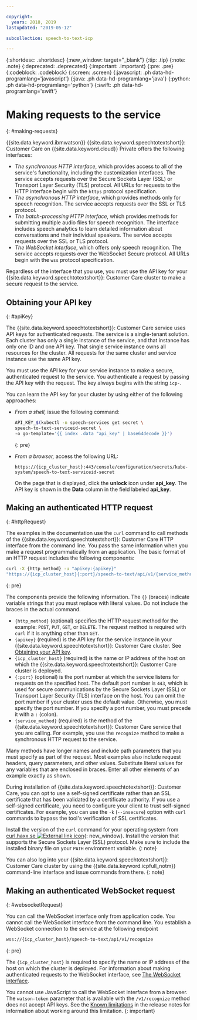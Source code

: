 ```yaml
---

copyright:
  years: 2018, 2019
lastupdated: "2019-05-12"

subcollection: speech-to-text-icp

---
```


{:shortdesc: .shortdesc}
{:new_window: target="_blank"}
{:tip: .tip}
{:note: .note}
{:deprecated: .deprecated}
{:important: .important}
{:pre: .pre}
{:codeblock: .codeblock}
{:screen: .screen}
{:javascript: .ph data-hd-programlang='javascript'}
{:java: .ph data-hd-programlang='java'}
{:python: .ph data-hd-programlang='python'}
{:swift: .ph data-hd-programlang='swift'}

# Making requests to the service
{: #making-requests}

{{site.data.keyword.ibmwatson}} {{site.data.keyword.speechtotextshort}}: Customer Care on {{site.data.keyword.cloud}} Private offers the following interfaces:

-   *The synchronous HTTP interface*, which provides access to all of the service's functionality, including the customization interfaces. The service accepts requests over the Secure Sockets Layer (SSL) or Transport Layer Security (TLS) protocol. All URLs for requests to the HTTP interface begin with the `https` protocol specification.
-   *The asynchronous HTTP interface*, which provides methods only for speech recognition. The service accepts requests over the SSL or TLS protocol.
-   *The batch-processing HTTP interface*, which provides methods for submitting multiple audio files for speech recognition. The interface includes speech analytics to learn detailed information about conversations and their individual speakers. The service accepts requests over the SSL or TLS protocol.
-   *The WebSocket interface*, which offers only speech recognition. The service accepts requests over the WebSocket Secure protocol. All URLs begin with the `wss` protocol specification.

Regardless of the interface that you use, you must use the API key for your {{site.data.keyword.speechtotextshort}}: Customer Care cluster to make a secure request to the service.

## Obtaining your API key
{: #apiKey}

The {{site.data.keyword.speechtotextshort}}: Customer Care service uses API keys for authenticated requests. The service is a single-tenant solution. Each cluster has only a single instance of the service, and that instance has only one ID and one API key. That single service instance owns all resources for the cluster. All requests for the same cluster and service instance use the same API key.

You must use the API key for your service instance to make a secure, authenticated request to the service. You authenticate a request by passing the API key with the request. The key always begins with the string `icp-`.

You can learn the API key for your cluster by using either of the following approaches:

-   *From a shell,* issue the following command:

    ```bash
    API_KEY_$(kubectl -n speech-services get secret \
    speech-to-text-serviceid-secret \
    -o go-template='{{ index .data "api_key" | base64decode }}')
    ```
    {: pre}

-   *From a browser,* access the following URL:

    ```
    https://{icp_cluster_host}:443/console/configuration/secrets/kube-system/speech-to-text-serviceid-secret
    ```

    On the page that is displayed, click the **unlock** icon under **api_key**. The API key is shown in the **Data** column in the field labeled **api_key**.

## Making an authenticated HTTP request
{: #httpRequest}

The examples in the documentation use the `curl` command to call methods of the {{site.data.keyword.speechtotextshort}}: Customer Care HTTP interface from the command line. You pass the same information when you make a request programmatically from an application. The basic format of an HTTP request includes the following components:

```bash
curl -X {http_method} -u "apikey:{apikey}"
"https://{icp_cluster_host}{:port}/speech-to-text/api/v1/{service_method}"
```
{: pre}

The components provide the following information. The `{}` (braces) indicate variable strings that you must replace with literal values. Do not include the braces in the actual command.

-   `{http_method}` (optional) specifies the HTTP request method for the example: `POST`, `PUT`, `GET`, or `DELETE`. The request method is required with `curl` if it is anything other than `GET`.
-   `{apikey}` (required) is the API key for the service instance in your {{site.data.keyword.speechtotextshort}}: Customer Care cluster. See [Obtaining your API key](#apiKey).
-   `{icp_cluster_host}` (required) is the name or IP address of the host on which the {{site.data.keyword.speechtotextshort}}: Customer Care cluster is deployed.
-   `{:port}` (optional) is the port number at which the service listens for requests on the specified host. The default port number is `443`, which is used for secure communications by the Secure Sockets Layer (SSL) or Transport Layer Security (TLS) interface on the host. You can omit the port number if your cluster uses the default value. Otherwise, you must specify the port number. If you specify a port number, you must precede it with a `:` (colon).
-   `{service_method}` (required) is the method of the {{site.data.keyword.speechtotextshort}}: Customer Care service that you are calling. For example, you use the `recognize` method to make a synchronous HTTP request to the service.

Many methods have longer names and include path parameters that you must specify as part of the request. Most examples also include request headers, query parameters, and other values. Substitute literal values for any variables that are enclosed in braces. Enter all other elements of an example exactly as shown.

During installation of {{site.data.keyword.speechtotextshort}}: Customer Care, you can opt to use a self-signed certificate rather than an SSL certificate that has been validated by a certificate authority. If you use a self-signed certificate, you need to configure your client to trust self-signed certificates. For example, you can use the `-k` (`--insecure`) option with `curl` commands to bypass the tool's verification of SSL certificates.

Install the version of the `curl` command for your operating system from [curl.haxx.se ![External link icon](../../icons/launch-glyph.svg "External link icon")](https://curl.haxx.se/){: new_window}. Install the version that supports the Secure Sockets Layer (SSL) protocol. Make sure to include the installed binary file on your `PATH` environment variable.
{: note}

You can also log into your {{site.data.keyword.speechtotextshort}}: Customer Care cluster by using the {{site.data.keyword.icpfull_notm}} command-line interface and issue commands from there.
{: note}

## Making an authenticated WebSocket request
{: #websocketRequest}

You can call the WebSocket interface only from application code. You cannot call the WebSocket interface from the command line. You establish a WebSocket connection to the service at the following endpoint

```bash
wss://{icp_cluster_host}/speech-to-text/api/v1/recognize
```
{: pre}

The `{icp_cluster_host}` is required to specify the name or IP address of the host on which the cluster is deployed. For information about making authenticated requests to the WebSocket interface, see [The WebSocket interface](/docs/services/speech-to-text-icp?topic=speech-to-text-icp-websockets).

You cannot use JavaScript to call the WebSocket interface from a browser. The `watson-token` parameter that is available with the `/v1/recognize` method does not accept API keys. See the [Known limitations](/docs/services/speech-to-text-icp?topic=speech-to-text-icp-release-notes#limitations) in the release notes for information about working around this limitation.
{: important}
